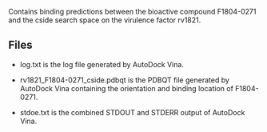 Contains binding predictions between the bioactive compound F1804-0271 and the cside search space on the virulence factor rv1821.

## Files

- log.txt is the log file generated by AutoDock Vina.

- rv1821_F1804-0271_cside.pdbqt is the PDBQT file generated by AutoDock Vina containing the orientation and binding location of F1804-0271.

- stdoe.txt is the combined STDOUT and STDERR output of AutoDock Vina.

